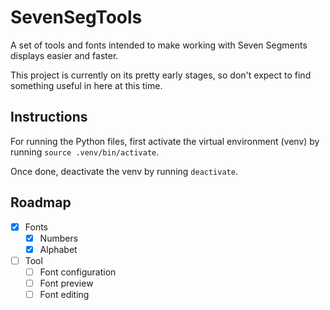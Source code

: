 # SevenSegTools
A set of tools and fonts intended to make working with Seven Segments displays easier and faster.

This project is currently on its pretty early stages, so don't expect to find something useful in here at this time.

## Instructions
For running the Python files, first activate the virtual environment (venv) by running `source .venv/bin/activate`.

Once done, deactivate the venv by running `deactivate`.

## Roadmap
- [x] Fonts
  - [x] Numbers
  - [x] Alphabet
- [ ] Tool
  - [ ] Font configuration
  - [ ] Font preview
  - [ ] Font editing
